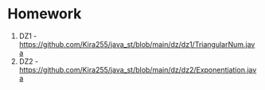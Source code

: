 # Homework
1. DZ1 - https://github.com/Kira255/java_st/blob/main/dz/dz1/TriangularNum.java
2. DZ2 - https://github.com/Kira255/java_st/blob/main/dz/dz2/Exponentiation.java